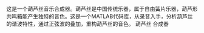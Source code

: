 这是一个葫芦丝音乐合成器。葫芦丝是中国传统乐器，属于自由簧片乐器，葫芦形共鸣箱能产生独特的音色。这是一个MATLAB代码库，从录音入手，分析葫芦丝的谐波特性，通过正弦波的叠加，重构葫芦丝的音色。
葫芦丝 合成器
